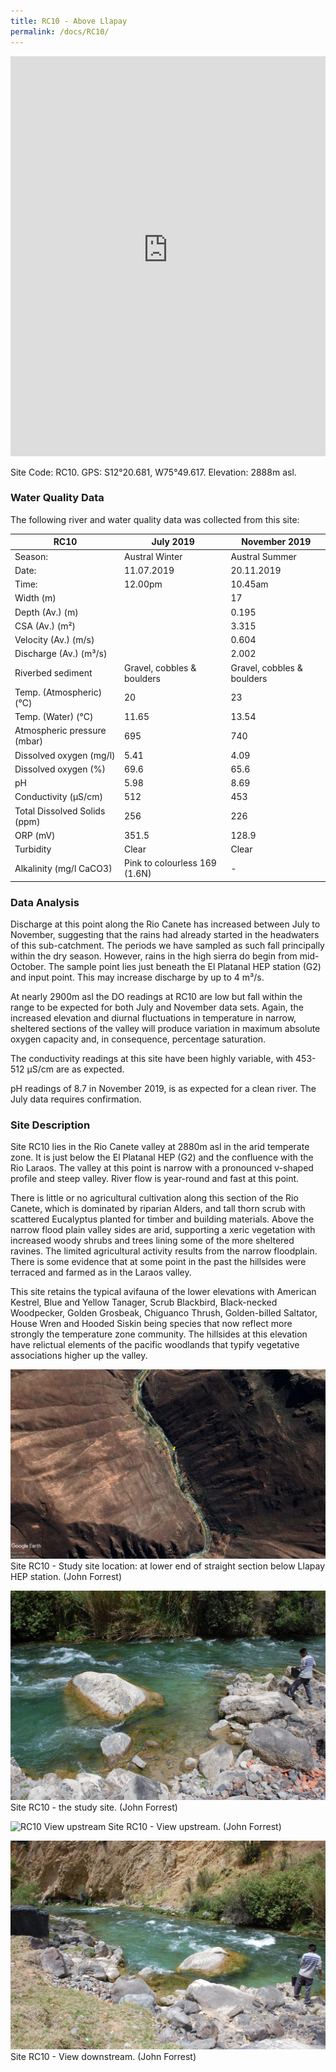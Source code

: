 ```yaml
---
title: RC10 - Above Llapay
permalink: /docs/RC10/
---
```


<iframe width="100%" height="640" allowfullscreen style="border-style:none;" src="https://cavep-undc-hosting.netlify.com/sites/RC10/app-files/"></iframe>


Site Code: RC10.  GPS: S12°20.681, W75°49.617. Elevation:
2888m asl.

### Water Quality Data

The following river and water quality data was collected from this site:

| RC10                         | July 2019                     | November 2019            |
|------------------------------|-------------------------------|--------------------------|
| Season:                      | Austral Winter                | Austral Summer           |
| Date:                        | 11.07.2019                    | 20.11.2019               |
| Time:                        | 12.00pm                       | 10.45am                  |
| Width (m)                    |                               | 17                       |
| Depth (Av.) (m)              |                               | 0.195                    |
| CSA (Av.) (m²)               |                               | 3.315                    |
| Velocity (Av.) (m/s)         |                               | 0.604                    |
| Discharge (Av.) (m³/s)       |                               | 2.002                    |
| Riverbed sediment            | Gravel, cobbles & boulders    | Gravel, cobbles & boulders |
| Temp. (Atmospheric) (°C)     | 20                            | 23
| Temp. (Water) (°C)           | 11.65                         | 13.54                    |
| Atmospheric pressure (mbar)  | 695                           | 740                      |
| Dissolved oxygen (mg/l)      | 5.41                          | 4.09                     |
| Dissolved oxygen (%)         | 69.6                          | 65.6                     |
| pH                           | 5.98                          | 8.69                     |
| Conductivity (µS/cm)         | 512                           | 453                      |
| Total Dissolved Solids (ppm) | 256                           | 226                      |
| ORP (mV)                     | 351.5                         | 128.9                    |
| Turbidity                    | Clear                         | Clear                    |
| Alkalinity (mg/l CaCO3)      | Pink to colourless 169 (1.6N) |  -                       |

### Data Analysis
Discharge at this point along the Rio Canete has increased between July to November, suggesting that the rains had already started in the headwaters of this sub-catchment. The periods we have sampled as such fall principally within the dry season. However, rains in the high sierra do begin from mid-October. The sample point lies just beneath the El Platanal HEP station (G2) and input point. This may increase discharge by up to 4 m³/s.

At nearly 2900m asl the DO readings at RC10 are low but fall within the range to be expected for both July and November data sets. Again, the increased elevation and diurnal fluctuations in temperature in narrow, sheltered sections of the valley will produce variation in maximum absolute oxygen capacity and, in consequence, percentage saturation. 

The conductivity readings at this site have been highly variable, with 453-512 µS/cm are as expected.      

pH readings of 8.7 in November 2019, is as expected for a clean river. The July data requires confirmation. 

### Site Description
Site RC10 lies in the Rio Canete valley at 2880m asl in the arid temperate zone. It is just below the El Platanal HEP (G2) and the confluence with the Rio Laraos. The valley at this point is narrow with a pronounced v-shaped profile and steep valley. River flow is year-round and fast at this point. 

There is little or no agricultural cultivation along this section of the Rio Canete, which is dominated by riparian Alders, and tall thorn scrub with scattered Eucalyptus planted for timber and building materials. Above the narrow flood plain valley sides are arid, supporting a xeric vegetation with increased woody shrubs and trees lining some of the more sheltered ravines. The limited agricultural activity results from the narrow floodplain. There is some evidence that at some point in the past the hillsides were terraced and farmed as in the Laraos valley. 

This site retains the typical avifauna of the lower elevations with American Kestrel, Blue and Yellow Tanager, Scrub Blackbird, Black-necked Woodpecker, Golden Grosbeak, Chiguanco Thrush, Golden-billed Saltator, House Wren and Hooded Siskin being species that now reflect more strongly the temperature zone community. The hillsides at this elevation have relictual elements of the pacific woodlands that typify vegetative associations higher up the valley.  


![RC10 View upstream](/assets/SiteDescriptions/RC10/RC10BelowLlapayHEP.jpg)
Site RC10 - Study site location: at lower end of straight section below Llapay HEP station. (John Forrest)


![Site RC10 - the study site. (John Forrest)](/assets/SiteDescriptions/RC10/RC10Site.jpg)
Site RC10 - the study site. (John Forrest)


![RC10 View upstream](/assets/SiteDescriptions/RC10/RC10Viewupstream.jpg)
Site RC10 - View upstream. (John Forrest)


![RC10 View downstream](/assets/SiteDescriptions/RC10/RC10Viewdownstream.jpg)
Site RC10 - View downstream. (John Forrest)
